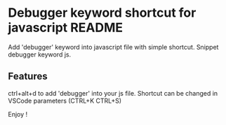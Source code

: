 # Debugger keyword shortcut for javascript README

Add 'debugger' keyword into javascript file with simple shortcut.
Snippet debugger keyword js.

## Features

ctrl+alt+d to add 'debugger' into your js file.
Shortcut can be changed in VSCode parameters (CTRL+K CTRL+S)

Enjoy !
